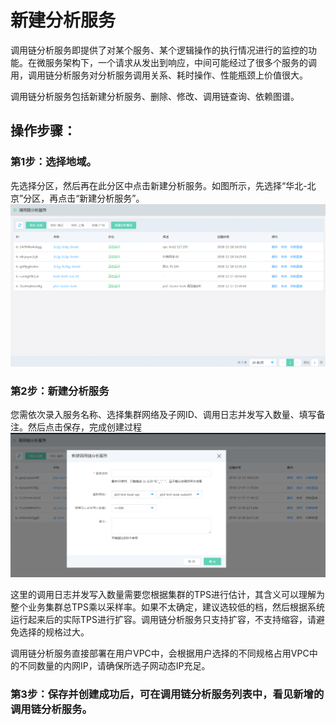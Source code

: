 #  新建分析服务
调用链分析服务即提供了对某个服务、某个逻辑操作的执行情况进行的监控的功能。在微服务架构下，一个请求从发出到响应，中间可能经过了很多个服务的调用，调用链分析服务对分析服务调用关系、耗时操作、性能瓶颈上价值很大。
	

调用链分析服务包括新建分析服务、删除、修改、调用链查询、依赖图谱。

## 操作步骤：
###  第1步：选择地域。
先选择分区，然后再在此分区中点击新建分析服务。如图所示，先选择“华北-北京”分区，再点击“新建分析服务”。
   ![](../../../../../image/Internet-Middleware/JD-Distributed-Service-Framework/dyl-list.png)
   
   
###  第2步：新建分析服务
您需依次录入服务名称、选择集群网络及子网ID、调用日志并发写入数量、填写备注。然后点击保存，完成创建过程
   ![](../../../../../image/Internet-Middleware/JD-Distributed-Service-Framework/dyl-add.png)
   


这里的调用日志并发写入数量需要您根据集群的TPS进行估计，其含义可以理解为整个业务集群总TPS乘以采样率。如果不太确定，建议选较低的档，然后根据系统运行起来后的实际TPS进行扩容。调用链分析服务只支持扩容，不支持缩容，请避免选择的规格过大。

调用链分析服务直接部署在用户VPC中，会根据用户选择的不同规格占用VPC中的不同数量的内网IP，请确保所选子网动态IP充足。

 
###  第3步：保存并创建成功后，可在调用链分析服务列表中，看见新增的调用链分析服务。

